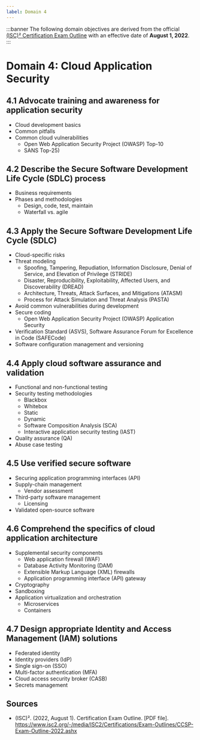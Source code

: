 ```yaml
---
label: Domain 4
---
```


:::banner
The following domain objectives are derived from the official [(ISC)² Certification Exam Outline](https://www.isc2.org/-/media/ISC2/Certifications/Exam-Outlines/CCSP-Exam-Outline-2022.ashx) with an effective date of **August 1, 2022**.
:::

# Domain 4: Cloud Application Security

## 4.1 Advocate training and awareness for application security

- Cloud development basics
- Common pitfalls
- Common cloud vulnerabilities
  - Open Web Application Security Project (OWASP) Top-10
  - SANS Top-25)

## 4.2 Describe the Secure Software Development Life Cycle (SDLC) process

- Business requirements
- Phases and methodologies
  - Design, code, test, maintain
  - Waterfall vs. agile

## 4.3 Apply the Secure Software Development Life Cycle (SDLC)

- Cloud-specific risks
- Threat modeling
  - Spoofing, Tampering, Repudiation, Information Disclosure, Denial of Service, and Elevation of Privilege (STRIDE)
  - Disaster, Reproducibility, Exploitability, Affected Users, and Discoverability (DREAD)
  - Architecture, Threats, Attack Surfaces, and Mitigations (ATASM)
  - Process for Attack Simulation and Threat Analysis (PASTA)
- Avoid common vulnerabilities during development
- Secure coding
  - Open Web Application Security Project (OWASP) Application Security
- Verification Standard (ASVS), Software Assurance Forum for Excellence in Code (SAFECode)
- Software configuration management and versioning

## 4.4 Apply cloud software assurance and validation

- Functional and non-functional testing
- Security testing methodologies
  - Blackbox
  - Whitebox
  - Static
  - Dynamic
  - Software Composition Analysis (SCA)
  - Interactive application security testing (IAST)
- Quality assurance (QA)
- Abuse case testing

## 4.5 Use verified secure software

- Securing application programming interfaces (API)
- Supply-chain management
  - Vendor assessment
- Third-party software management
  - Licensing
- Validated open-source software

## 4.6 Comprehend the specifics of cloud application architecture

- Supplemental security components
  - Web application firewall (WAF)
  - Database Activity Monitoring (DAM)
  - Extensible Markup Language (XML) firewalls
  - Application programming interface (API) gateway
- Cryptography
- Sandboxing
- Application virtualization and orchestration
  - Microservices
  - Containers

## 4.7 Design appropriate Identity and Access Management (IAM) solutions

- Federated identity
- Identity providers (IdP)
- Single sign-on (SSO)
- Multi-factor authentication (MFA)
- Cloud access security broker (CASB)
- Secrets management

## Sources

- (ISC)². (2022, August 1). Certification Exam Outline. [PDF file]. https://www.isc2.org/-/media/ISC2/Certifications/Exam-Outlines/CCSP-Exam-Outline-2022.ashx